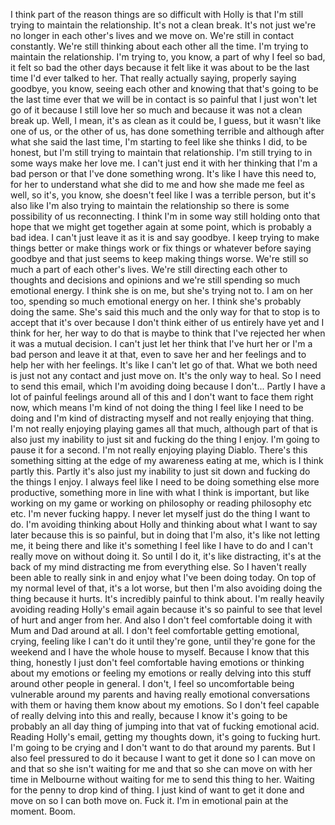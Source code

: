 ﻿I think part of the reason things are so difficult with Holly is that I'm still trying to maintain
the relationship. It's not a clean break. It's not just we're no longer in each other's
lives and we move on. We're still in contact constantly. We're still thinking about each
other all the time. I'm trying to maintain the relationship. I'm trying to, you know,
a part of why I feel so bad, it felt so bad the other days because it felt like it was
about to be the last time I'd ever talked to her. That really actually saying, properly
saying goodbye, you know, seeing each other and knowing that that's going to be the last
time ever that we will be in contact is so painful that I just won't let go of it because
I still love her so much and because it was not a clean break up. Well, I mean, it's as
clean as it could be, I guess, but it wasn't like one of us, or the other of us, has done
something terrible and although after what she said the last time, I'm starting to feel
like she thinks I did, to be honest, but I'm still trying to maintain that relationship.
I'm still trying to in some ways make her love me. I can't just end it with her thinking
that I'm a bad person or that I've done something wrong. It's like I have this need to, for
her to understand what she did to me and how she made me feel as well, so it's, you know,
she doesn't feel like I was a terrible person, but it's also like I'm also trying to maintain
the relationship so there is some possibility of us reconnecting. I think I'm in some way
still holding onto that hope that we might get together again at some point, which is
probably a bad idea. I can't just leave it as it is and say goodbye. I keep trying to
make things better or make things work or fix things or whatever before saying goodbye
and that just seems to keep making things worse. We're still so much a part of each other's
lives. We're still directing each other to thoughts and decisions and opinions and we're
still spending so much emotional energy. I think she is on me, but she's trying not to.
I am on her too, spending so much emotional energy on her. I think she's probably doing
the same. She's said this much and the only way for that to stop is to accept that it's
over because I don't think either of us entirely have yet and I think for her, her way to do
that is maybe to think that I've rejected her when it was a mutual decision. I can't
just let her think that I've hurt her or I'm a bad person and leave it at that, even to
save her and her feelings and to help her with her feelings. It's like I can't let go of
that. What we both need is just not any contact and just move on. It's the only way to heal.
So I need to send this email, which I'm avoiding doing because I don't... Partly I have a
lot of painful feelings around all of this and I don't want to face them right now, which
means I'm kind of not doing the thing I feel like I need to be doing and I'm kind of distracting
myself and not really enjoying that thing. I'm not really enjoying playing games all
that much, although part of that is also just my inability to just sit and fucking do the
thing I enjoy. I'm going to pause it for a second. I'm not really enjoying playing Diablo.
There's this something sitting at the edge of my awareness eating at me, which is I think
partly this. Partly it's also just my inability to just sit down and fucking do the things
I enjoy. I always feel like I need to be doing something else more productive, something more
in line with what I think is important, but like working on my game or working on philosophy
or reading philosophy etc etc. I'm never fucking happy. I never let myself just do the thing
I want to do. I'm avoiding thinking about Holly and thinking about what I want to say
later because this is so painful, but in doing that I'm also, it's like not letting me, it
being there and like it's something I feel like I have to do and I can't really move
on without doing it. So until I do it, it's like distracting, it's at the back of my mind
distracting me from everything else. So I haven't really been able to really sink in
and enjoy what I've been doing today. On top of my normal level of that, it's a lot worse,
but then I'm also avoiding doing the thing because it hurts. It's incredibly painful
to think about. I'm really heavily avoiding reading Holly's email again because it's so
painful to see that level of hurt and anger from her. And also I don't feel comfortable
doing it with Mum and Dad around at all. I don't feel comfortable getting emotional,
crying, feeling like I can't do it until they're gone, until they're gone for the weekend
and I have the whole house to myself. Because I know that this thing, honestly I just don't
feel comfortable having emotions or thinking about my emotions or feeling my emotions or
really delving into this stuff around other people in general. I don't, I feel so uncomfortable
being vulnerable around my parents and having really emotional conversations with them or
having them know about my emotions. So I don't feel capable of really delving into this and
really, because I know it's going to be probably an all day thing of jumping into that vat
of fucking emotional acid. Reading Holly's email, getting my thoughts down, it's going
to fucking hurt. I'm going to be crying and I don't want to do that around my parents.
But I also feel pressured to do it because I want to get it done so I can move on and
that so she isn't waiting for me and that so she can move on with her time in Melbourne
without waiting for me to send this thing to her. Waiting for the penny to drop kind
of thing. I just kind of want to get it done and move on so I can both move on. Fuck it.
I'm in emotional pain at the moment.
Boom.
